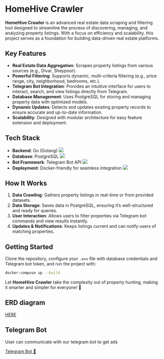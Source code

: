 # HomeHive Crawler

**HomeHive Crawler** is an advanced real estate data scraping and filtering tool designed to streamline the process of discovering, managing, and analyzing property listings. With a focus on efficiency and scalability, this project serves as a foundation for building data-driven real estate platforms.

## Key Features

- **Real Estate Data Aggregation**: Scrapes property listings from various sources (e.g., Divar, Sheypoor).
- **Powerful Filtering**: Supports dynamic, multi-criteria filtering (e.g., price range, city, neighborhood, bedrooms, etc.).
- **Telegram Bot Integration**: Provides an intuitive interface for users to interact, search, and view listings directly from Telegram.
- **Database Management**: Uses PostgreSQL for storing and managing property data with optimized models.
- **Dynamic Updates**: Detects and updates existing property records to ensure accurate and up-to-date information.
- **Scalability**: Designed with modular architecture for easy feature extension and deployment.

## Tech Stack

- **Backend**: Go (Golang) <span><img src="https://img.shields.io/badge/Golang-1.23-blue" /></span>
- **Database**: PostgreSQL <span><img src="https://img.shields.io/badge/PostgreSQL-316192?style=flat&logo=postgresql&logoColor=white" /></span>
- **Bot Framework**: Telegram Bot API  <span><img src="https://img.shields.io/badge/Telegram-2CA5E0?style=for-the-badge&logo=telegram&logoColor=white" /></span>
- **Deployment**: Docker-friendly for seamless integration <span><img src="https://img.shields.io/badge/Docker-2CA5E0?style=flat&logo=docker&logoColor=white" /></span>

## How It Works

1. **Data Crawling**: Gathers property listings in real-time or from provided datasets.
2. **Data Storage**: Saves data in PostgreSQL, ensuring it’s well-structured and ready for queries.
3. **User Interaction**: Allows users to filter properties via Telegram bot commands and view results instantly.
4. **Updates & Notifications**: Keeps listings current and can notify users of matching properties.

## Getting Started

Clone the repository, configure your `.env` file with database credentials and Telegram bot token, and run the project with:

```bash
docker-compose up --build
```
Let **HomeHive Crawler** take the complexity out of property hunting, making it smarter and simpler for everyone! 🚀



## ERD diagram
[HERE](erd_maket.pdf)

## Telegram Bot

User can communicate with our telegram bot to get ads

[Telegram Bot 🔗](https://t.me/quera11_bot)

